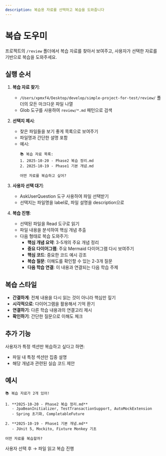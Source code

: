 ```yaml
---
description: 복습용 자료를 선택하고 복습을 도와줍니다
---
```


# 복습 도우미

프로젝트의 `/review` 폴더에서 복습 자료를 찾아서 보여주고, 사용자가 선택한 자료를 기반으로 복습을 도와주세요.

## 실행 순서

1. **복습 자료 찾기**:
   - `/Users/xpmxf4/Desktop/develop/simple-project-for-test/review/` 폴더의 모든 마크다운 파일 나열
   - Glob 도구를 사용하여 `review/*.md` 패턴으로 검색

2. **선택지 제시**:
   - 찾은 파일들을 보기 좋게 목록으로 보여주기
   - 파일명과 간단한 설명 포함
   - 예시:
     ```
     📚 복습 자료 목록:
     1. 2025-10-20 - Phase2 복습 정리.md
     2. 2025-10-19 - Phase1 기본 개념.md

     어떤 자료를 복습하고 싶어?
     ```

3. **사용자 선택 대기**:
   - AskUserQuestion 도구 사용하여 파일 선택받기
   - 선택지는 파일명을 label로, 파일 설명을 description으로

4. **복습 진행**:
   - 선택된 파일을 Read 도구로 읽기
   - 파일 내용을 분석하여 핵심 개념 추출
   - 다음 형태로 복습 도와주기:
     - **핵심 개념 요약**: 3-5개의 주요 개념 정리
     - **중요 다이어그램**: 주요 Mermaid 다이어그램 다시 보여주기
     - **핵심 코드**: 중요한 코드 예시 강조
     - **복습 질문**: 이해도를 확인할 수 있는 2-3개 질문
     - **다음 학습 연결**: 이 내용과 연결되는 다음 학습 주제

## 복습 스타일

- **간결하게**: 전체 내용을 다시 읽는 것이 아니라 핵심만 짚기
- **시각적으로**: 다이어그램을 활용해서 기억 환기
- **연결하기**: 다른 학습 내용과의 연결고리 제시
- **확인하기**: 간단한 질문으로 이해도 체크

## 추가 기능

사용자가 특정 섹션만 복습하고 싶다고 하면:
- 파일 내 특정 섹션만 집중 설명
- 해당 개념과 관련된 실습 코드 제안

## 예시

```
📚 복습 자료가 2개 있어!

1. **2025-10-20 - Phase2 복습 정리.md**
   - JpaBeanInitializer, TestTransactionSupport, AutoMockExtension
   - Spring 초기화, CompletableFuture

2. **2025-10-19 - Phase1 기본 개념.md**
   - JUnit 5, Mockito, Fixture Monkey 기초

어떤 자료를 복습할까?
```

사용자 선택 후 → 파일 읽고 복습 진행
